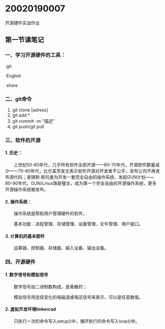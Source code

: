 # 20020190007
开源硬件实战作业

## 第一节课笔记



### 一、学习开源硬件的工具：

·git

·English

·share

### 二、git命令

1. git clone [adress]
2. git add *
3. git commit -m "描述"
4. git push/git pull

### 三、软件的开源

#### 1. 历史：

&#8195;&#8195;上世纪50-60年代，几乎所有软件全部开源——60-70年代，开源软件数量减少——70-80年代，比尔盖茨发文表示软件开源对开发者不公平，宣布公司不再发布源代码；查理斯·斯托曼为开发一套完全自由的操作系统，发起GUN计划——80-90年代，GUN/Linux珠联璧合，成为第一个完全自由的开源操作系统，更多开源操作系统被发布。

#### 2. 操作系统：

&#8195;&#8195;操作系统是帮助用户管理硬件的软件。

&#8195;&#8195;基本功能：进程管理、存储管理、设备管理、文件管理、用户接口。

#### 3. 计算机的基本部件

&#8195;&#8195;运算器、控制器、存储器、输入设备、输出设备。
   
### 四、开源硬件

#### 1. 数字信号和模拟信号

&#8195;&#8195;数字信号由二进制数构成，是离散的；
   
&#8195;&#8195;模拟信号用连续变化的电磁波或电压信号来表示，可以是任意数值。
   
#### 2. 虚拟开发环境tinkercad

&#8195;&#8195;只执行一次的命令写入setup()中，循环执行的命令写入loop()中。
